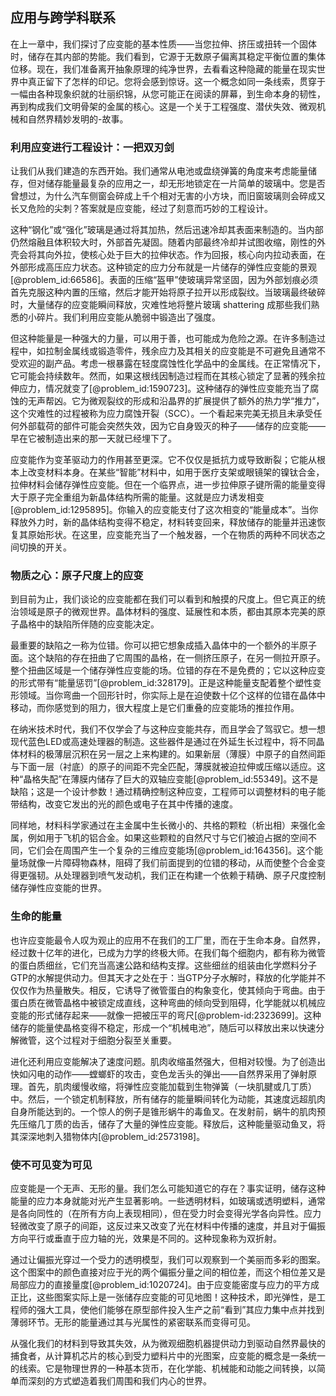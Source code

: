 ## 应用与跨学科联系

在上一章中，我们探讨了应变能的基本性质——当您拉伸、挤压或扭转一个固体时，储存在其内部的势能。我们看到，它源于无数原子偏离其稳定平衡位置的集体位移。现在，我们准备离开抽象原理的纯净世界，去看看这种隐藏的能量在现实世界中真正留下了怎样的印记。您将会感到惊讶。这一个概念如同一条线索，贯穿于一幅由各种现象织就的壮丽织锦，从您可能正在阅读的屏幕，到生命本身的韧性，再到构成我们文明骨架的金属的核心。这是一个关于工程强度、潜伏失效、微观机械和自然界精妙发明的-故事。

### 利用应变进行工程设计：一把双刃剑

让我们从我们建造的东西开始。我们通常从电池或盘绕弹簧的角度来考虑能量储存，但对储存能量最复杂的应用之一，却无形地锁定在一片简单的玻璃中。您是否曾想过，为什么汽车侧窗会碎成上千个相对无害的小方块，而旧窗玻璃则会碎成又长又危险的尖刺？答案就是应变能，经过了刻意而巧妙的工程设计。

这种“钢化”或“强化”玻璃是通过将其加热，然后迅速冷却其表面来制造的。当内部仍然熔融且体积较大时，外部首先凝固。随着内部最终冷却并试图收缩，刚性的外壳会将其向外拉，使核心处于巨大的拉伸状态。作为回报，核心向内拉动表面，在外部形成高压应力状态。这种锁定的应力分布就是一片储存的弹性应变能的景观[@problem_id:66586]。表面的压缩“盔甲”使玻璃异常坚固，因为外部划痕必须首先克服这种内置的压缩，然后才能开始将原子拉开以形成裂纹。当玻璃最终破碎时，大量储存的应变能瞬间释放，灾难性地将整片玻璃 shattering 成那些我们熟悉的小碎片。我们利用应变能从脆弱中锻造出了强度。

但这种能量是一种强大的力量，可以用于善，也可能成为危险之源。在许多制造过程中，如拉制金属线或锻造零件，残余应力及其相关的应变能是不可避免且通常不受欢迎的副产品。考虑一根暴露在轻度腐蚀性化学品中的金属线。在正常情况下，它可能会持续数年。然而，如果这根线因制造过程而在其核心锁定了显著的残余拉伸应力，情况就变了[@problem_id:1590723]。这种储存的弹性应变能充当了腐蚀的无声帮凶。它为微观裂纹的形成和沿晶界的扩展提供了额外的热力学“推力”，这个灾难性的过程被称为应力腐蚀开裂（SCC）。一个看起来完美无损且未承受任何外部载荷的部件可能会突然失效，因为它自身毁灭的种子——储存的应变能——早在它被制造出来的那一天就已经埋下了。

应变能作为变革驱动力的作用甚至更深。它不仅仅是抵抗力或导致断裂；它能从根本上改变材料本身。在某些“智能”材料中，如用于医疗支架或眼镜架的镍钛合金，拉伸材料会储存弹性应变能。但在一个临界点，进一步拉伸原子键所需的能量变得大于原子完全重组为新晶体结构所需的能量。这就是应力诱发相变[@problem_id:1295895]。你输入的应变能支付了这次相变的“能量成本”。当你释放外力时，新的晶体结构变得不稳定，材料转变回来，释放储存的能量并迅速恢复其原始形状。在这里，应变能充当了一个触发器，一个在物质的两种不同状态之间切换的开关。

### 物质之心：原子尺度上的应变

到目前为止，我们谈论的应变能都在我们可以看到和触摸的尺度上。但它真正的统治领域是原子的微观世界。晶体材料的强度、延展性和本质，都由其原本完美的原子晶格中的缺陷所伴随的应变能决定。

最重要的缺陷之一称为位错。你可以把它想象成插入晶体中的一个额外的半原子面。这个缺陷的存在扭曲了它周围的晶格，在一侧挤压原子，在另一侧拉开原子。整个扭曲区域是一个储存弹性应变能的场。位错的存在不是免费的；它以这种应变的形式带有“能量惩罚”[@problem_id:328179]。正是这种能量支配着整个塑性变形领域。当你弯曲一个回形针时，你实际上是在迫使数十亿个这样的位错在晶体中移动，而你感觉到的阻力，很大程度上是它们重叠的应变能场的推拉作用。

在纳米技术时代，我们不仅学会了与这种应变能共存，而且学会了驾驭它。想一想现代蓝色LED或高速处理器的制造。这些器件是通过在外延生长过程中，将不同晶体材料的极薄层沉积在另一层之上来构建的。如果新层（薄膜）中原子的自然间距与下面一层（衬底）的原子的间距不完全匹配，薄膜就被迫拉伸或压缩以适应。这种“晶格失配”在薄膜内储存了巨大的双轴应变能[@problem_id:55349]。这不是缺陷；这是一个设计参数！通过精确控制这种应变，工程师可以调整材料的电子能带结构，改变它发出的光的颜色或电子在其中传播的速度。

同样地，材料科学家通过在主金属中生长微小的、共格的颗粒（析出相）来强化金属，例如用于飞机的铝合金。如果这些颗粒的自然尺寸与它们被迫占据的空间不同，它们会在周围产生一个复杂的三维应变能场[@problem_id:164356]。这个能量场就像一片障碍物森林，阻碍了我们前面提到的位错的移动，从而使整个合金变得更强韧。从处理器到喷气发动机，我们正在构建一个依赖于精确、原子尺度控制储存弹性应变能的世界。

### 生命的能量

也许应变能最令人叹为观止的应用不在我们的工厂里，而在于生命本身。自然界，经过数十亿年的进化，已成为力学的终极大师。在我们每个细胞内，都有称为微管的蛋白质细丝，它们充当高速公路和结构支撑。这些细丝的组装由化学燃料分子GTP的水解提供动力。但其天才之处在于：当GTP分子水解时，释放的化学能并不仅仅作为热量散失。相反，它诱导了微管蛋白的构象变化，使其倾向于弯曲。由于蛋白质在微管晶格中被锁定成直线，这种弯曲的倾向受到阻碍，化学能就以机械应变能的形式储存起来——就像一把被压平的弯尺[@problem-id:2323699]。这种储存的能量使晶格变得不稳定，形成一个“机械电池”，随后可以释放出来以快速分解微管，这个过程对于细胞分裂至关重要。

进化还利用应变能解决了速度问题。肌肉收缩虽然强大，但相对较慢。为了创造出快如闪电的动作——螳螂虾的攻击，变色龙舌头的弹出——自然界采用了弹射原理。首先，肌肉缓慢收缩，将弹性应变能加载到生物弹簧（一块肌腱或几丁质）中。然后，一个锁定机制释放，所有储存的能量瞬间转化为动能，其速度远超肌肉自身所能达到的。一个惊人的例子是锥形蜗牛的毒鱼叉。在发射前，蜗牛的肌肉预先压缩几丁质的齿舌，储存了大量的弹性应变能。释放后，这种能量驱动鱼叉，将其深深地刺入猎物体内[@problem_id:2573198]。

### 使不可见变为可见

应变能是一个无声、无形的量。我们怎么可能知道它的存在？事实证明，储存这种能量的应力本身就能对光产生显著影响。一些透明材料，如玻璃或透明塑料，通常是各向同性的（在所有方向上表现相同），但在受力时会变得光学各向异性。应力轻微改变了原子的间距，这反过来又改变了光在材料中传播的速度，并且对于偏振方向平行或垂直于应力轴的光，效果是不同的。这种现象称为双折射。

通过让偏振光穿过一个受力的透明模型，我们可以观察到一个美丽而多彩的图案。这个图案中的颜色直接对应于光的两个偏振分量之间的相位差，而这个相位差又是局部应力的直接量度[@problem_id:1020724]。由于应变能密度与应力的平方成正比，这些图案实际上是一张储存应变能的可见地图！这种技术，即光弹性，是工程师的强大工具，使他们能够在原型部件投入生产之前“看到”其应力集中点并找到薄弱环节。无形的能量通过其与光属性的紧密联系而变得可见。

从强化我们的材料到导致其失效，从为微观细胞机器提供动力到驱动自然界最快的捕食者，从计算机芯片的核心到受力塑料片中的光图案，应变能的概念是一条统一的线索。它是物理世界的一种基本货币，在化学能、机械能和动能之间转换，以简单而深刻的方式塑造着我们周围和我们内心的世界。